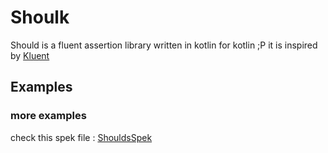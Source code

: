 # Shoulk

Should is a fluent assertion library written in kotlin for kotlin ;P
it is inspired by [Kluent](https://github.com/MarkusAmshove/Kluent)

## Examples
### more examples
check this spek file : [ShouldsSpek](https://github.com/neyb/shoulk/blob/master/src/test/kotlin/io/github/neyb/shoulk/ShouldsSpek.kt)